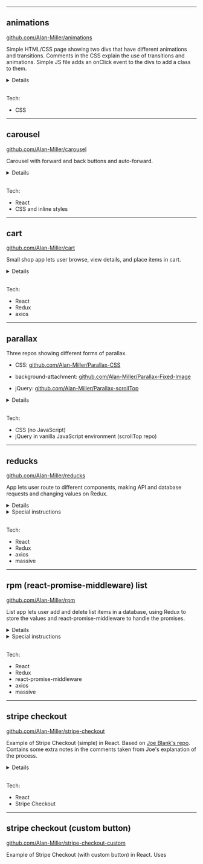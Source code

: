 
---
  
## animations
[github.com/Alan-Miller/animations](https://github.com/Alan-Miller/animations)

Simple HTML/CSS page showing two divs that have different animations and transitions. Comments in the CSS explain the use of transitions and animations. Simple JS file adds an onClick event to the divs to add a class to them.

<details>
<summary>Details</summary>

* Hover over the red box to see pulsing/heartbeat animation.
* Click (and hold) red box to see yellow shadow transition around edge. This click also adds a class to the red box so that when move the mouse back off the box, an animation begins which makes the box spin quickly and fade away while shrinking down to nothing and then bursting bursting back into view much bigger and much yellow and now tilted at a jaunty angle.
* Hover over the blue box to see a snowball transition (box spins and smooths out into a ball while fading to white).
* Click blue box to add a class that adds the same CSS styles as the snowball transition (thereby maintaining the snowball appearance even after you stop hovering) and then bounces the snowball around and increases the snowball quickly to fill the screen with white.
* Click either box again to remove the animation and reset the box.
</details>
<br/>


Tech:
* CSS 

---

## carousel  
[github.com/Alan-Miller/carousel](https://github.com/Alan-Miller/carousel)

Carousel with forward and back buttons and auto-forward.

<details>
<summary>Details</summary>

* setInterval changes photos automatically.
* Back and Forward buttons change photo manually and restarts automatic interval.
</details>
<br/>

Tech:
* React
* CSS and inline styles

---
  
## cart
[github.com/Alan-Miller/cart](https://github.com/Alan-Miller/cart)

Small shop app lets user browse, view details, and place items in cart. 

<details>
<summary>Details</summary>

* Shop button makes axios request to outside API and stores response on Redux.
* Clicking a product makes axios request using product ID to get product details, storing response on Redux.
* Add To Cart button pushes product into array stored on Redux. The number of items in the cart is updated in the header (Cart button).
</details>
<br/>


Tech:
* React 
* Redux
* axios

---
  
## parallax
Three repos showing different forms of parallax.

* CSS: [github.com/Alan-Miller/Parallax-CSS](https://github.com/Alan-Miller/Parallax-CSS)

* background-attachment: [github.com/Alan-Miller/Parallax-Fixed-Image](https://github.com/Alan-Miller/Parallax-Fixed-Image)

* jQuery: [github.com/Alan-Miller/Parallax-scrollTop](https://github.com/Alan-Miller/Parallax-scrollTop)

<details>
<summary>Details</summary>

* Pure CSS parallax repo shows parallax using large layers.
* Fixed-image parallax is a pseudo-parallax effect made by simply setting the ```background-attachment``` property to ```fixed``` so the elements scroll but the images do not.
* jQuery scrollTop lets you move things on screen at different speeds, or perform other transforms like rotate or fade, based on the amount the user has scrolled from the top of the page.
</details>
<br/>

Tech:
* CSS (no JavaScript)
* jQuery in vanilla JavaScript environment (scrollTop repo)

---

## reducks
[github.com/Alan-Miller/reducks](https://github.com/Alan-Miller/reducks)

App lets user route to different components, making API and database requests and changing values on Redux.

<details>
<summary>Details</summary>

* The intial value of the pokemon property on Redux is an array of two pokemon: Pikachu and Squirtle.
* The Home component subscribes to the pokemon Redux value and renders it. It has a Change Pokemon button that uses the getPokemon Redux action creator to change the value to a different array of two pokemon: Butterfree and Wigglytuff.
* The Pokemon component makes an automatic call to the pokemon outside API and gets the names of all 800+ pokemon available. The promise is handled in the component's componentDidMount method, and the array is stored on Redux with the getPokemon action creator. Routing back to the Home component will show this new (large) array of pokemon is displayed in both components.
* The Database component makes an automatic call to a database to get a user name and id based on an auth ID. In this case, the app grabs a hard-coded auth ID from the component's state object, but in real life this ID might come from a successful authentication using auth0 and then storing that value in a variable that is then passed to the axios request that fetches the user name and id.
</details>

<details>
<summary>Special instructions</summary>

* Make a yoozers table with data. I recommend adding a yoozers table to an existing database you already have. To create the table and insert some initial data into it, copy the SQL commands in the create_tables.sql file or copy the lines below:
  ```sql
    create table yoozers (
      id serial primary key,
      auth_id text,
      name varchar(40)
    );

    insert into yoozers 
    (auth_id, name)
    values
    ('secret_authID_321', 'Nathaniel'),
    ('special_authID_789', 'Jill');
  ```
* The .gitignore file ignores the config.js file, so make your own config.js file at the root of the project folder. Inside, export an object with a port value and a connection string like the one below:

  ``` js
    module.exports = {
      port: 3001, // pick a port number
      connection: 'yourConnectionStringHere' // your connection string
    }
  ```
</details>
<br/>

Tech:
* React 
* Redux
* axios
* massive

---
  
## rpm (react-promise-middleware) list
[github.com/Alan-Miller/rpm](https://github.com/Alan-Miller/rpm)

List app lets user add and delete list items in a database, using Redux to store the values and react-promise-middleware to handle the promises.

<details>
<summary>Details</summary>

* Component fires Redux action with promise on payload. Promise resolves with teacher data from database.
* Form adds new teachers on Redux using react-promise-middleware to make axios requests.
* Clicking a teacher in the list deletes the teacher from the database.
</details>

<details>
<summary>Special instructions</summary>

* Make a teachers table with data. I recommend adding a teachers table to an existing database you already have. To create the table and insert some initial data into it, copy the SQL commands in the createTables.sql file or copy the lines below:
  ```sql
  create table teachers (
    id serial primary key,
    name varchar(40),
    subject varchar(40)
  );

  insert into teachers
  (name, subject)
  values
  ('Philby', 'Chemistry'),
  ('Barnaby', 'Chemistry'),
  ('Monaghan', 'History'),
  ('Grable', 'History'),
  ('Marx', 'Geometry'),
  ('Kim', 'Geometry'),
  ('Termagant', 'English'),
  ('Stiller', 'English');
  ```
* The .gitignore file ignores the config.js file, so make your own config.js file at the root of the project folder. Inside, export an object with a port value and a connection string like the one below:

  ``` js
  module.exports = {
    PORT: 3001, // pick a port number
    connection: 'yourConnectionStringHere' // connection string to your db
  }
  ```
</details>
<br/>

Tech:
* React 
* Redux
* react-promise-middleware
* axios
* massive

---
  
## stripe checkout
[github.com/Alan-Miller/stripe-checkout](https://github.com/Alan-Miller/stripe-checkout)

Example of Stripe Checkout (simple) in React. Based on [Joe Blank's repo](https://github.com/joeblank/react-stripe). Contains some extra notes in the comments taken from Joe's explanation of the process.

<details>
<summary>Details</summary>

* Pay With Card button opens form, which gets token back from Stripe. Token can be console logged.
* When the token arrives, a POST request is sent with the token id to the server to make a charge, and a response comes back (if it is an error, the charge failed).
* Summary of Stripe process:
  * User clicks button and completes form.
  * Stripe receives payment information securely.
  * Stripe sends back token to app.
  * Token contains email and other information.
  * Token is stripped of credit card information and send to app server via POST request.
</details>
<br/>

Tech:
* React
* Stripe Checkout

---
  
## stripe checkout (custom button)
[github.com/Alan-Miller/stripe-checkout-custom](https://github.com/Alan-Miller/stripe-checkout-custom)

Example of Stripe Checkout (with custom button) in React. Uses <script> tag instead of installing ```react-stripe-checkout```.

<details>
<summary>Details</summary>

* Repo uses ```<script src="https://checkout.stripe.com/checkout.js"></script>``` tag in index.html.
* Pay With Card button opens form, which gets token back from Stripe. Token can be console logged.
* When the token arrives, a POST request is sent with the token id to the server to make a charge, and a response comes back (if it is an error, the charge failed).
* Summary of Stripe process:
  * User clicks button and completes form.
  * Stripe receives payment information securely.
  * Stripe sends back token to app.
  * Token contains email and other information.
  * Token is stripped of credit card information and send to app server via POST request.
</details>
<br/>

Tech:
* React
* Stripe Checkout